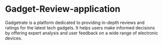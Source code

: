 # Gadget-Review-application
 Gadgetrate is a platform dedicated to providing in-depth reviews and ratings for the latest tech gadgets. It helps users make informed decisions by offering expert analysis and user feedback on a wide range of electronic devices.
